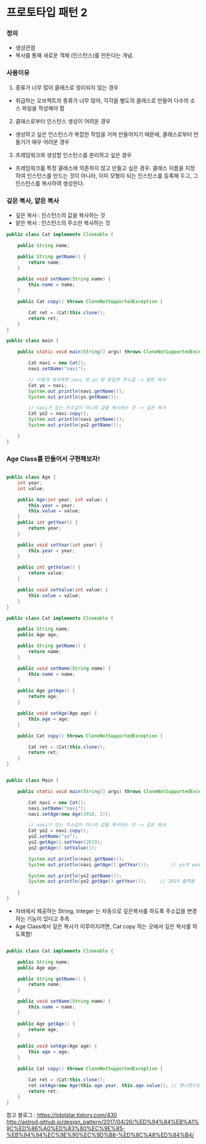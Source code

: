 # 프로토타입 패턴 2

### 정의 
- 생성관점
- 복사를 통해 새로운 객체 (인스턴스)를 만든다는 개념.

### 사용이유
1. 종류가 너무 많이 클래스로 정리되지 않는 경우
- 취급하는 오브젝트의 종류가 너무 많아, 각각을 별도의 클래스로 만들어 다수의 소스 파일을 작성해야 함
2. 클래스로부터 인스턴스 생성이 어려운 경우
- 생성하고 싶은 인스턴스가 복잡한 작업을 거쳐 만들어지기 때문에, 클래스로부터 만들기가 매우 어려운 경우
3. 프레임워크와 생성할 인스턴스를 분리하고 싶은 경우
- 프레임워크를 특정 클래스에 의존하지 않고 만들고 싶은 경우. 클래스 이름을 지정하여 인스턴스를 만드는 것이 아니라, 이미 모형이 되는 인스턴스를 등록해 두고, 그 인스턴스를 복사하여 생성한다.

### 깊은 복사, 얕은 복사
- 깊은 복사 : 인스턴스의 값을 복사하는 것 
- 얕은 복사 : 인스턴스의 주소만 복사하는 것

```java
public class Cat implements Cloneable {

	public String name;

	public String getName() {
		return name;
	}

	public void setName(String name) {
		this.name = name;
	}

	public Cat copy() throws CloneNotSupportedException {

		Cat ret = (Cat)this.clone();
		return ret;
	}
}
```

```java
public class main {

	public static void main(String[] args) throws CloneNotSupportedException {

		Cat navi = new Cat();
		navi.setName("navi");

		// 이렇게 복사하면 navi 랑 yo 랑 동일한 주소값 -> 얕은 복사
		Cat yo = navi;
		System.out.println(navi.getName());
		System.out.println(yo.getName());

		// navi가 있는 주소값이 아니라 값을 복사하는 것 -> 깊은 복사
		Cat yo2 = navi.copy();
		System.out.println(navi.getName());
		System.out.println(yo2.getName());

	}
}
```

### Age Class를 만들어서 구현해보자!
```java

public class Age {
    int year;
    int value;

    public Age(int year, int value) {
        this.year = year;
        this.value = value;
    }
    public int getYear() {
        return year;
    }

    public void setYear(int year) {
        this.year = year;
    }

    public int getValue() {
        return value;
    }

    public void setValue(int value) {
        this.value = value;
    }
}

public class Cat implements Cloneable {

    public String name;
    public Age age;

    public String getName() {
        return name;
    }

    public void setName(String name) {
        this.name = name;
    }

    public Age getAge() {
        return age;
    }

    public void setAge(Age age) {
        this.age = age;
    }

    public Cat copy() throws CloneNotSupportedException {

        Cat ret = (Cat)this.clone();
        return ret;
    }
}


public class Main {

    public static void main(String[] args) throws CloneNotSupportedException {

        Cat navi = new Cat();
        navi.setName("navi");
        navi.setAge(new Age(2018, 2));

        // navi가 있는 주소값이 아니라 값을 복사하는 것 -> 깊은 복사
        Cat yo2 = navi.copy();
        yo2.setName("yo");
        yo2.getAge().setYear(2019);
        yo2.getAge().setValue(1);

        System.out.println(navi.getName());
        System.out.println(navi.getAge().getYear());		// yo의 year인 2019 출력 -> 깊은 복사가 이뤄지지않음.

        System.out.println(yo2.getName());
        System.out.println(yo2.getAge().getYear());		// 2019 출력됨
	
    }
}
```

- 자바에서 제공하는 String, Integer 는 자동으로 깊은복사를 하도록 주소값을 변경하는 기능이 있다고 추측.
- Age Class에서 깊은 복사가 이루어지려면, Cat copy 하는 곳에서 깊은 복사를 하도록함!

```java

public class Cat implements Cloneable {

    public String name;
    public Age age;

    public String getName() {
        return name;
    }

    public void setName(String name) {
        this.name = name;
    }

    public Age getAge() {
        return age;
    }

    public void setAge(Age age) {
        this.age = age;
    }

    public Cat copy() throws CloneNotSupportedException {

        Cat ret = (Cat)this.clone();
        ret.setAge(new Age(this.age.year, this.age.value)); // 명시적으로 깊은복사가 가능하도록함!
        return ret;
    }
}
```
참고 블로그 : https://jidolstar.tistory.com/430
http://astrod.github.io/design_pattern/2017/04/26/%ED%94%84%EB%A1%9C%ED%86%A0%ED%83%80%EC%9E%85-%EB%94%94%EC%9E%90%EC%9D%B8-%ED%8C%A8%ED%84%B4/


 
